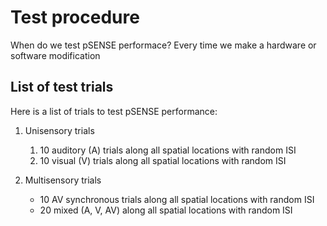# Test procedure

When do we test pSENSE performace? Every time we make a hardware or software modification

## List of test trials

Here is a list of trials to test pSENSE performance:

1. Unisensory trials
    1. 10 auditory (A) trials along all spatial locations with random ISI
    2. 10 visual (V) trials along all spatial locations with random ISI

2. Multisensory trials
    - 10 AV synchronous trials along all spatial locations with random ISI
    - 20 mixed (A, V, AV) along all spatial locations with random ISI
